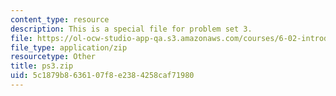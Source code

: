 ```yaml
---
content_type: resource
description: This is a special file for problem set 3.
file: https://ol-ocw-studio-app-qa.s3.amazonaws.com/courses/6-02-introduction-to-eecs-ii-digital-communication-systems-fall-2012/5c1879b8636107f8e2384258caf71980_ps3.zip
file_type: application/zip
resourcetype: Other
title: ps3.zip
uid: 5c1879b8-6361-07f8-e238-4258caf71980
---
```

